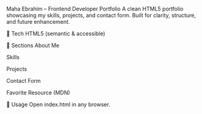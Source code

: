 Maha Ebrahim – Frontend Developer Portfolio
A clean HTML5 portfolio showcasing my skills, projects, and contact form. Built for clarity, structure, and future enhancement.

🔧 Tech
HTML5 (semantic & accessible)

📌 Sections
About Me

Skills

Projects

Contact Form

Favorite Resource (MDN)

🚀 Usage
Open index.html in any browser.
